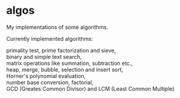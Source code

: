# algos
My implementations of some algorithms.<br>

Currently implemented algorithms:<br>

primality test, prime factorization and sieve,<br>
binary and simple text search,<br>
matrix operations like summation, subtraction etc.,<br>
heap, merge, bubble, selection and insert sort,<br>
Horner's polynomial evaluation,<br>
number base conversion, factorial,<br>
GCD (Greates Common Divisor) and LCM (Least Common Multiple)<br>
